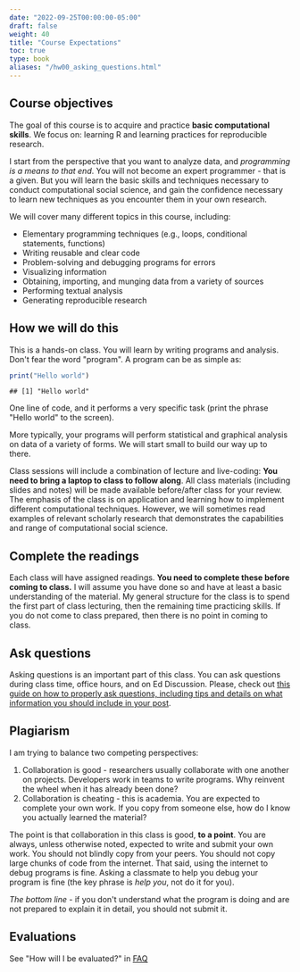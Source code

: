 ```yaml
---
date: "2022-09-25T00:00:00-05:00"
draft: false
weight: 40
title: "Course Expectations"
toc: true
type: book
aliases: "/hw00_asking_questions.html"
---
```




## Course objectives

The goal of this course is to acquire and practice **basic computational skills**. We focus on: learning R and learning practices for reproducible research. 

I start from the perspective that you want to analyze data, and *programming is a means to that end*. You will not become an expert programmer - that is a given. But you will learn the basic skills and techniques necessary to conduct computational social science, and gain the confidence necessary to learn new techniques as you encounter them in your own research.

We will cover many different topics in this course, including:

* Elementary programming techniques (e.g., loops, conditional statements, functions)
* Writing reusable and clear code
* Problem-solving and debugging programs for errors
* Visualizing information
* Obtaining, importing, and munging data from a variety of sources
* Performing textual analysis
* Generating reproducible research

## How we will do this

<!--
{{% callout note %}}
Teach a (wo)man to fish
{{% /callout %}}
-->

This is a hands-on class. You will learn by writing programs and analysis. Don't fear the word "program". A program can be as simple as:


```r
print("Hello world")
```

```
## [1] "Hello world"
```

One line of code, and it performs a very specific task (print the phrase "Hello world" to the screen).

More typically, your programs will perform statistical and graphical analysis on data of a variety of forms. We will start small to build our way up to there.

Class sessions will include a combination of lecture and live-coding: **You need to bring a laptop to class to follow along**. All class materials (including slides and notes) will be made available before/after class for your review. The emphasis of the class is on application and learning how to implement different computational techniques. However, we will sometimes read examples of relevant scholarly research that demonstrates the capabilities and range of computational social science.

## Complete the readings

Each class will have assigned readings. **You need to complete these before coming to class.** I will assume you have done so and have at least a basic understanding of the material. My general structure for the class is to spend the first part of class lecturing, then the remaining time practicing skills. If you do not come to class prepared, then there is no point in coming to class.

## Ask questions

Asking questions is an important part of this class. You can ask questions during class time, office hours, and on Ed Discussion. Please, check out [this guide on how to properly ask questions, including tips and details on what information you should include in your post](/faq/asking-questions/).

## Plagiarism

I am trying to balance two competing perspectives:

1. Collaboration is good - researchers usually collaborate with one another on projects. Developers work in teams to write programs. Why reinvent the wheel when it has already been done?
1. Collaboration is cheating - this is academia. You are expected to complete your own work. If you copy from someone else, how do I know you actually learned the material?

The point is that collaboration in this class is good, **to a point**. You are always, unless otherwise noted, expected to write and submit your own work. You should not blindly copy from your peers. You should not copy large chunks of code from the internet. That said, using the internet to debug programs is fine. Asking a classmate to help you debug your program is fine (the key phrase is *help you*, not do it for you).

*The bottom line* - if you don't understand what the program is doing and are not prepared to explain it in detail, you should not submit it.

## Evaluations

See "How will I be evaluated?" in [FAQ](/faq/)
